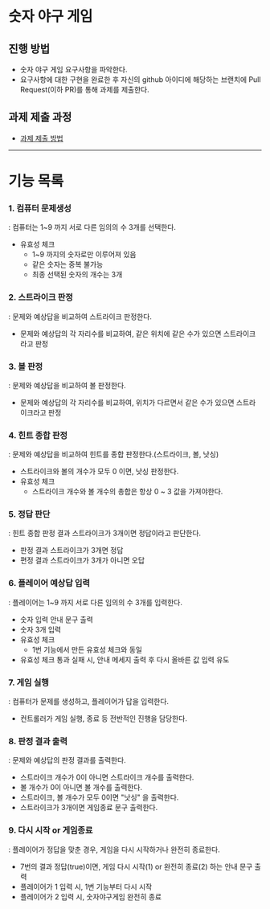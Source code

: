 # 숫자 야구 게임
## 진행 방법
* 숫자 야구 게임 요구사항을 파악한다.
* 요구사항에 대한 구현을 완료한 후 자신의 github 아이디에 해당하는 브랜치에 Pull Request(이하 PR)를 통해 과제를 제출한다.

## 과제 제출 과정
* [과제 제출 방법](https://github.com/next-step/nextstep-docs/tree/master/precourse)
---
# 기능 목록

### 1. 컴퓨터 문제생성
: 컴퓨터는 1~9 까지 서로 다른 임의의 수 3개를 선택한다.
- 유효성 체크
  - 1~9 까지의 숫자로만 이루어져 있음
  - 같은 숫자는 중복 불가능
  - 최종 선택된 숫자의 개수는 3개

### 2. 스트라이크 판정
: 문제와 예상답을 비교하여 스트라이크 판정한다.
- 문제와 예상답의 각 자리수를 비교하여, 같은 위치에 같은 수가 있으면 스트라이크라고 판정

### 3. 볼 판정
: 문제와 예상답을 비교하여 볼 판정한다.
- 문제와 예상답의 각 자리수를 비교하여, 위치가 다르면서 같은 수가 있으면 스트라이크라고 판정

### 4. 힌트 종합 판정
: 문제와 예상답을 비교하여 힌트를 종합 판정한다.(스트라이크, 볼, 낫싱)
- 스트라이크와 볼의 개수가 모두 0 이면, 낫싱 판정한다.
- 유효성 체크
  - 스트라이크 개수와 볼 개수의 총합은 항상 0 ~ 3 값을 가져야한다.

### 5. 정답 판단
: 힌트 종합 판정 결과 스트라이크가 3개이면 정답이라고 판단한다.
- 판정 결과 스트라이크가 3개면 정답
- 편정 결과 스트라이크가 3개가 아니면 오답

### 6. 플레이어 예상답 입력
: 플레이어는 1~9 까지 서로 다른 임의의 수 3개를 입력한다.
- 숫자 입력 안내 문구 출력
- 숫자 3개 입력
- 유효성 체크
  - 1번 기능에서 만든 유효성 체크와 동일
- 유효성 체크 통과 실패 시, 안내 메세지 출력 후 다시 올바른 값 입력 유도

### 7. 게임 실행
: 컴퓨터가 문제를 생성하고, 플레이어가 답을 입력한다.
- 컨트롤러가 게임 실행, 종료 등 전반적인 진행을 담당한다.

### 8. 판정 결과 출력
: 문제와 예상답의 판정 결과를 출력한다.
- 스트라이크 개수가 0이 아니면 스트라이크 개수를 출력한다.
- 볼 개수가 0이 아니면 볼 개수를 출력한다.
- 스트라이크, 볼 개수가 모두 0이면 "낫싱" 을 출력한다.
- 스트라이크가 3개이면 게임종료 문구 출력한다.

### 9. 다시 시작 or 게임종료
: 플레이어가 정답을 맞춘 경우, 게임을 다시 시작하거나 완전히 종료한다.
- 7번의 결과 정답(true)이면, 게임 다시 시작(1) or 완전히 종료(2) 하는 안내 문구 출력
- 플레이어가 1 입력 시, 1번 기능부터 다시 시작
- 플레이어가 2 입력 시, 숫자야구게임 완전히 종료